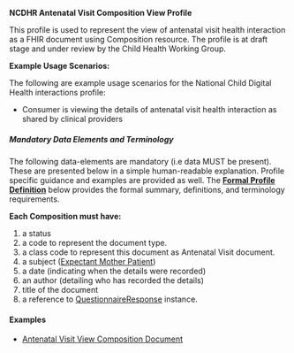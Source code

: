 **NCDHR Antenatal Visit Composition View Profile**

This profile is used to represent the view of antenatal visit health interaction as a FHIR document using Composition resource. The profile is at draft stage and under review by the Child Health Working Group. 

**Example Usage Scenarios:**

The following are example usage scenarios for the National Child Digital Health interactions
profile:

-   Consumer is viewing the details of antenatal visit health interaction as shared by clinical providers


##### Mandatory Data Elements and Terminology


The following data-elements are mandatory (i.e data MUST be present). These are presented below in a simple human-readable explanation.  Profile specific guidance and examples are provided as well.  The [**Formal Profile Definition**](#profile) below provides the  formal summary, definitions, and  terminology requirements.  

**Each Composition must have:**

1.  a status  
1.  a code to represent the document type.
1.  a class code to represent this document as Antenatal Visit document.
1.  a subject ([Expectant Mother Patient])
1.  a date (indicating when the details were recorded)
1.	an author (detailing who has recorded the details)
1.  title of the document
1.  a reference to [QuestionnaireResponse] instance.




#### Examples

- [Antenatal Visit View Composition Document](ncdhc-composition-view-antenatal-visit-example.html)



[QuestionnaireResponse]: StructureDefinition-ncdhc-questionnaireresponse-base.html
[Expectant Mother Patient]: StructureDefinition-ncdhc-patient-expectant-mother.html